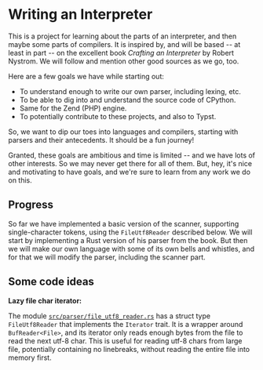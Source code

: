# Writing an Interpreter

This is a project for learning about the parts of an interpreter,
and then maybe some parts of compilers. It is inspired by, and will be
based -- at least in part -- on the excellent book *Crafting an Interpreter*
by Robert Nystrom. We will follow and mention other good sources as
we go, too.

Here are a few goals we have while starting out:

+ To understand enough to write our own parser, including lexing, etc.
+ To be able to dig into and understand the source code of CPython.
+ Same for the Zend (PHP) engine.
+ To potentially contribute to these projects, and also to Typst.

So, we want to dip our toes into languages and compilers, starting with
parsers and their antecedents. It should be a fun journey!

Granted, these goals are ambitious and time is limited -- and we have
lots of other interests. So we may never get there for all of them. But,
hey, it's nice and motivating to have goals, and we're sure to learn from
any work we do on this.

## Progress

So far we have implemented a basic version of the scanner, supporting
single-character tokens, using the `FileUtf8Reader` described below. 
We will start by implementing a Rust version of his parser from the book.
But then we will make our own language with some of its own bells and 
whistles, and for that we will modify the parser, including the scanner 
part.

## Some code ideas

__Lazy file char iterator:__

The module [`src/parser/file_utf8_reader.rs`](interpreter/src/parser/file_utf8_reader.rs) has a
struct type `FileUtf8Reader` that implements the `Iterator` trait. It is a
wrapper around `BufReader<File>`, and its iterator only reads enough bytes
from the file to read the next utf-8 char. This is useful for reading utf-8
chars from large file, potentially containing no linebreaks, without reading
the entire file into memory first.
